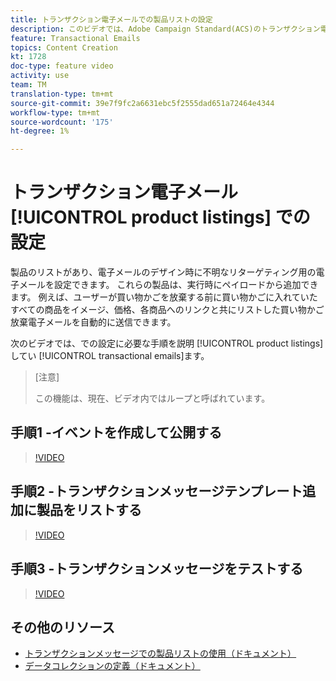 ```yaml
---
title: トランザクション電子メールでの製品リストの設定
description: このビデオでは、Adobe Campaign Standard(ACS)のトランザクション電子メールでの製品リストの設定に必要な手順を説明しています。
feature: Transactional Emails
topics: Content Creation
kt: 1728
doc-type: feature video
activity: use
team: TM
translation-type: tm+mt
source-git-commit: 39e7f9fc2a6631ebc5f2555dad651a72464e4344
workflow-type: tm+mt
source-wordcount: '175'
ht-degree: 1%

---
```



# トランザクション電子メール [!UICONTROL product listings] での設定

製品のリストがあり、電子メールのデザイン時に不明なリターゲティング用の電子メールを設定できます。 これらの製品は、実行時にペイロードから追加できます。 例えば、ユーザーが買い物かごを放棄する前に買い物かごに入れていたすべての商品をイメージ、価格、各商品へのリンクと共にリストした買い物かご放棄電子メールを自動的に送信できます。

次のビデオでは、での設定に必要な手順を説明 [!UICONTROL product listings] してい [!UICONTROL transactional emails]ます。

>[注意]
>
>この機能は、現在、ビデオ内ではループと呼ばれています。

## 手順1 -イベントを作成して公開する

>[!VIDEO](https://video.tv.adobe.com/v/25914?quality=12)

## 手順2 -トランザクションメッセージテンプレート追加に製品をリストする

>[!VIDEO](https://video.tv.adobe.com/v/25915?quality=12)

## 手順3 -トランザクションメッセージをテストする

>[!VIDEO](https://video.tv.adobe.com/v/25916?quality=12)

## その他のリソース

* [トランザクションメッセージでの製品リストの使用（ドキュメント）](https://docs.adobe.com/content/help/en/campaign-standard/using/communication-channels/transactional-messaging/event-transactional-messages.html#using-product-listings-in-a-transactional-message)
* [データコレクションの定義（ドキュメント）](https://docs.adobe.com/content/help/en/campaign-standard/using/administrating/configuring-channels/configuring-transactional-messaging.html#defining-data-collections)
